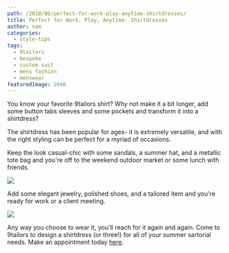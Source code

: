 ```yaml
---
path: /2010/06/perfect-for-work-play-anytime-shirtdresses/
title: Perfect for Work, Play, Anytime- Shirtdresses
author: sam
categories: 
  - style-tips
tags: 
  - 9tailors
  - bespoke
  - custom suit
  - mens fashion
  - menswear
featuredImage: 2046
---
```

You know your favorite 9tailors shirt? Why not make it a bit longer, add some button tabs sleeves and some pockets and transform it into a shirtdress?

The shirtdress has been popular for ages- it is extremely versatile, and with the right styling can be perfect for a myriad of occasions.

Keep the look casual-chic with some sandals, a summer hat, and a metallic tote bag and you're off to the weekend outdoor market or some lunch with friends.

[![](http://2.bp.blogspot.com/_20LDsLnO2rk/TA0-bZuBbgI/AAAAAAAAAIE/f5zLaUz523k/s320/BQcDAAAAAwoDanBnAAAABC5vdXQKFmptX3ZoMk55M3hHQkZaYTcxY1dYLXcAAAACaWQKAWwAAAAEc2l6ZQ.jpg)](http://2.bp.blogspot.com/_20LDsLnO2rk/TA0-bZuBbgI/AAAAAAAAAIE/f5zLaUz523k/s1600/BQcDAAAAAwoDanBnAAAABC5vdXQKFmptX3ZoMk55M3hHQkZaYTcxY1dYLXcAAAACaWQKAWwAAAAEc2l6ZQ.jpg)

Add some elegant jewelry, polished shoes, and a tailored item and you're ready for work or a client meeting.

[![](http://2.bp.blogspot.com/_20LDsLnO2rk/TA0-bNxC77I/AAAAAAAAAH8/oq0Ufu53amk/s320/BQcDAAAAAwoDanBnAAAABC5vdXQKFkNoRE5LV1J5M3hHeFV5R095SlYzLWcAAAACaWQKAWwAAAAEc2l6ZQ.jpg)](http://2.bp.blogspot.com/_20LDsLnO2rk/TA0-bNxC77I/AAAAAAAAAH8/oq0Ufu53amk/s1600/BQcDAAAAAwoDanBnAAAABC5vdXQKFkNoRE5LV1J5M3hHeFV5R095SlYzLWcAAAACaWQKAWwAAAAEc2l6ZQ.jpg)

Any way you choose to wear it, you'll reach for it again and again. Come to 9tailors to design a shirtdress (or three!) for all of your summer sartorial needs. Make an appointment today [here](http://beta.9tailors.com/).